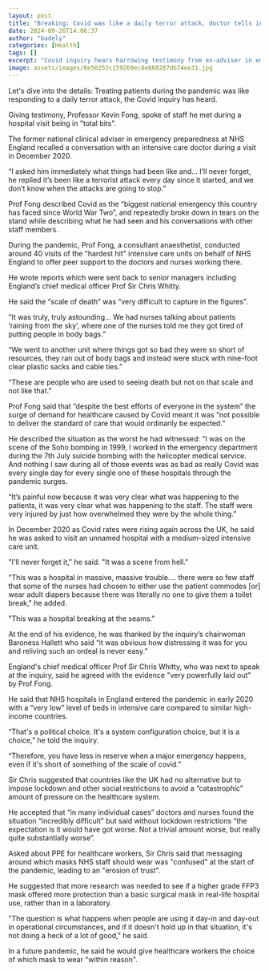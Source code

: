 ```yaml
---
layout: post
title: "Breaking: Covid was like a daily terror attack, doctor tells inquiry"
date: 2024-09-26T14:06:37
author: "badely"
categories: [Health]
tags: []
excerpt: "Covid inquiry hears harrowing testimony from ex-adviser in emergency preparedness at NHS England."
image: assets/images/8e50253c159269ec8e660287db74ee31.jpg
---
```


Let's dive into the details: Treating patients during the pandemic was like responding to a daily terror attack, the Covid inquiry has heard.

Giving testimony, Professor Kevin Fong, spoke of staff he met during a hospital visit being in "total bits". 

The former national clinical adviser in emergency preparedness at NHS England recalled a conversation with an intensive care doctor during a visit in December 2020.

“I asked him immediately what things had been like and… I’ll never forget, he replied it’s been like a terrorist attack every day since it started, and we don’t know when the attacks are going to stop.”

Prof Fong described Covid as the “biggest national emergency this country has faced since World War Two”, and repeatedly broke down in tears on the stand while describing what he had seen and his conversations with other staff members.

During the pandemic, Prof Fong, a consultant anaesthetist, conducted around 40 visits of the "hardest hit" intensive care units on behalf of NHS England to offer peer support to the doctors and nurses working there.

He wrote reports which were sent back to senior managers including England’s chief medical officer Prof Sir Chris Whitty.

He said the “scale of death” was “very difficult to capture in the figures”.

“It was truly, truly astounding… We had nurses talking about patients ‘raining from the sky’, where one of the nurses told me they got tired of putting people in body bags.”

“We went to another unit where things got so bad they were so short of resources, they ran out of body bags and instead were stuck with nine-foot clear plastic sacks and cable ties.”

“These are people who are used to seeing death but not on that scale and not like that.”

Prof Fong said that “despite the best efforts of everyone in the system” the surge of demand for healthcare caused by Covid meant it was “not possible to deliver the standard of care that would ordinarily be expected.”

He described the situation as the worst he had witnessed: "I was on the scene of the Soho bombing in 1999, I worked in the emergency department during the 7th July suicide bombing with the helicopter medical service. And nothing I saw during all of those events was as bad as really Covid was every single day for every single one of these hospitals through the pandemic surges.

“It’s painful now because it was very clear what was happening to the patients, it was very clear what was happening to the staff. The staff were very injured by just how overwhelmed they were by the whole thing.”

In December 2020 as Covid rates were rising again across the UK, he said he was asked to visit an unnamed hospital with a medium-sized intensive care unit. 

"I'll never forget it," he said. "It was a scene from hell."

"This was a hospital in massive, massive trouble.... there were so few staff that some of the nurses had chosen to either use the patient commodes [or] wear adult diapers because there was literally no one to give them a toilet break," he added.

"This was a hospital breaking at the seams."

At the end of his evidence, he was thanked by the inquiry’s chairwoman Baroness Hallett who said “it was obvious how distressing it was for you and reliving such an ordeal is never easy.”

England's chief medical officer Prof Sir Chris Whitty, who was next to speak at the inquiry, said he agreed with the evidence "very powerfully laid out" by Prof Fong. 

He said that NHS hospitals in England entered the pandemic in early 2020 with a “very low” level of beds in intensive care compared to similar high-income countries.

“That's a political choice. It's a system configuration choice, but it is a choice,” he told the inquiry.

“Therefore, you have less in reserve when a major emergency happens, even if it's short of something of the scale of covid.”

Sir Chris suggested that countries like the UK had no alternative but to impose lockdown and other social restrictions to avoid a “catastrophic” amount of pressure on the healthcare system.

He accepted that “in many individual cases” doctors and nurses found the situation “incredibly difficult” but said without lockdown restrictions “the expectation is it would have got worse. Not a trivial amount worse, but really quite substantially worse”.

Asked about PPE for healthcare workers, Sir Chris said that messaging around which masks NHS staff should wear was "confused" at the start of the pandemic, leading to an "erosion of trust".

He suggested that more research was needed to see if a higher grade FFP3 mask offered more protection than a basic surgical mask in real-life hospital use, rather than in a laboratory.

"The question is what happens when people are using it day-in and day-out in operational circumstances, and if it doesn't hold up in that situation, it's not doing a heck of a lot of good," he said.

In a future pandemic, he said he would give healthcare workers the choice of which mask to wear "within reason".

